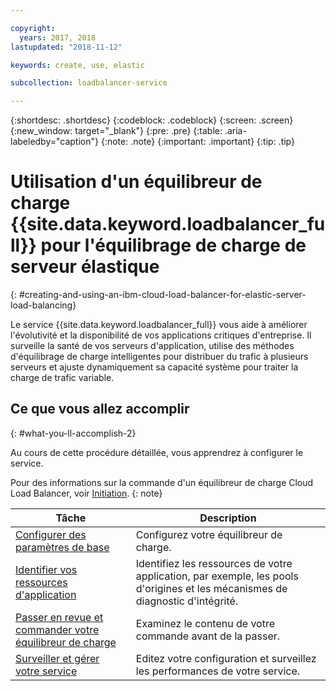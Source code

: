 ```yaml
---

copyright:
  years: 2017, 2018
lastupdated: "2018-11-12"

keywords: create, use, elastic

subcollection: loadbalancer-service

---
```


{:shortdesc: .shortdesc}
{:codeblock: .codeblock}
{:screen: .screen}
{:new_window: target="_blank"}
{:pre: .pre}
{:table: .aria-labeledby="caption"}
{:note: .note}
{:important: .important}
{:tip: .tip}

# Utilisation d'un équilibreur de charge {{site.data.keyword.loadbalancer_full}} pour l'équilibrage de charge de serveur élastique
{: #creating-and-using-an-ibm-cloud-load-balancer-for-elastic-server-load-balancing}

Le service {{site.data.keyword.loadbalancer_full}} vous aide à améliorer l'évolutivité et la disponibilité de vos applications critiques d'entreprise. Il surveille la santé de vos serveurs d'application, utilise des méthodes d'équilibrage de charge intelligentes pour distribuer du trafic à plusieurs serveurs et ajuste dynamiquement sa capacité système pour traiter la charge de trafic variable.

## Ce que vous allez accomplir
{: #what-you-ll-accomplish-2}

Au cours de cette procédure détaillée, vous apprendrez à configurer le service.   

Pour des informations sur la commande d'un équilibreur de charge Cloud Load Balancer, voir [Initiation](/docs/infrastructure/loadbalancer-service?topic=loadbalancer-service-getting-started).
{: note}

Tâche  | Description
------------- | -------------
[Configurer des paramètres de base](/docs/infrastructure/loadbalancer-service?topic=loadbalancer-service-configuring-ibm-cloud-load-balancer-parameters) | Configurez votre équilibreur de charge.
[Identifier vos ressources d'application](/docs/infrastructure/loadbalancer-service?topic=loadbalancer-service-identifying-your-application-server-resources) | Identifiez les ressources de votre application, par exemple, les pools d'origines et les mécanismes de diagnostic d'intégrité.
[Passer en revue et commander votre équilibreur de charge](/docs/infrastructure/loadbalancer-service?topic=loadbalancer-service-review-and-place-your-order) | Examinez le contenu de votre commande avant de la passer.
[Surveiller et gérer votre service](/docs/infrastructure/loadbalancer-service?topic=loadbalancer-service-monitoring-and-managing-your-service) | Editez votre configuration et surveillez les performances de votre service.
